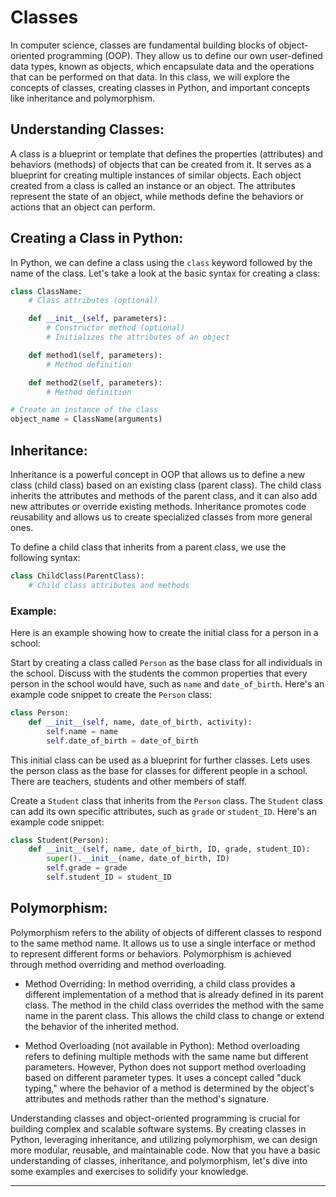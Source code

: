# Classes

In computer science, classes are fundamental building blocks of object-oriented programming (OOP). They allow us to define our own user-defined data types, known as objects, which encapsulate data and the operations that can be performed on that data. In this class, we will explore the concepts of classes, creating classes in Python, and important concepts like inheritance and polymorphism.

## Understanding Classes:
A class is a blueprint or template that defines the properties (attributes) and behaviors (methods) of objects that can be created from it. It serves as a blueprint for creating multiple instances of similar objects. Each object created from a class is called an instance or an object. The attributes represent the state of an object, while methods define the behaviors or actions that an object can perform.

## Creating a Class in Python:
In Python, we can define a class using the `class` keyword followed by the name of the class. Let's take a look at the basic syntax for creating a class:

```python
class ClassName:
    # Class attributes (optional)

    def __init__(self, parameters):
        # Constructor method (optional)
        # Initializes the attributes of an object

    def method1(self, parameters):
        # Method definition

    def method2(self, parameters):
        # Method definition

# Create an instance of the class
object_name = ClassName(arguments)
```

## Inheritance:
Inheritance is a powerful concept in OOP that allows us to define a new class (child class) based on an existing class (parent class). The child class inherits the attributes and methods of the parent class, and it can also add new attributes or override existing methods. Inheritance promotes code reusability and allows us to create specialized classes from more general ones.

To define a child class that inherits from a parent class, we use the following syntax:

```python
class ChildClass(ParentClass):
    # Child class attributes and methods
```

### Example:

Here is an example showing how to create the initial class for a person in a school:

Start by creating a class called `Person` as the base class for all individuals in the school. Discuss with the students the common properties that every person in the school would have, such as `name` and `date_of_birth`. Here's an example code snippet to create the `Person` class:

```python
class Person:
    def __init__(self, name, date_of_birth, activity):
        self.name = name
        self.date_of_birth = date_of_birth
```


This initial class can be used as a blueprint for further classes.
Lets uses the person class as the base for classes for different people in a school. There are teachers, students and other members of staff.

Create a `Student` class that inherits from the `Person` class. The `Student` class can add its own specific attributes, such as `grade` or `student_ID`. Here's an example code snippet:

```python
class Student(Person):
    def __init__(self, name, date_of_birth, ID, grade, student_ID):
        super().__init__(name, date_of_birth, ID)
        self.grade = grade
        self.student_ID = student_ID
```

## Polymorphism:
Polymorphism refers to the ability of objects of different classes to respond to the same method name. It allows us to use a single interface or method to represent different forms or behaviors. Polymorphism is achieved through method overriding and method overloading.

- Method Overriding: In method overriding, a child class provides a different implementation of a method that is already defined in its parent class. The method in the child class overrides the method with the same name in the parent class. This allows the child class to change or extend the behavior of the inherited method.

- Method Overloading (not available in Python): Method overloading refers to defining multiple methods with the same name but different parameters. However, Python does not support method overloading based on different parameter types. It uses a concept called "duck typing," where the behavior of a method is determined by the object's attributes and methods rather than the method's signature.

Understanding classes and object-oriented programming is crucial for building complex and scalable software systems. By creating classes in Python, leveraging inheritance, and utilizing polymorphism, we can design more modular, reusable, and maintainable code. Now that you have a basic understanding of classes, inheritance, and polymorphism, let's dive into some examples and exercises to solidify your knowledge.

---
